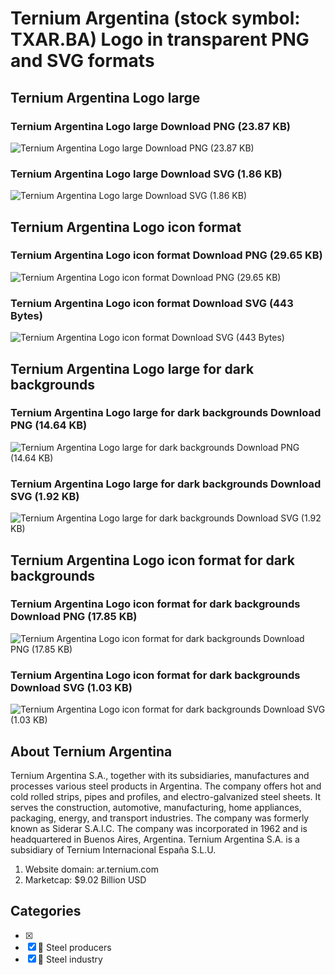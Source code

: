 # Ternium Argentina (stock symbol: TXAR.BA) Logo in transparent PNG and SVG formats

## Ternium Argentina Logo large

### Ternium Argentina Logo large Download PNG (23.87 KB)

![Ternium Argentina Logo large Download PNG (23.87 KB)](/img/orig/TXAR.BA_BIG-c11c359e.png)

### Ternium Argentina Logo large Download SVG (1.86 KB)

![Ternium Argentina Logo large Download SVG (1.86 KB)](/img/orig/TXAR.BA_BIG-0b268b4c.svg)

## Ternium Argentina Logo icon format

### Ternium Argentina Logo icon format Download PNG (29.65 KB)

![Ternium Argentina Logo icon format Download PNG (29.65 KB)](/img/orig/TXAR.BA-d07bc0a0.png)

### Ternium Argentina Logo icon format Download SVG (443 Bytes)

![Ternium Argentina Logo icon format Download SVG (443 Bytes)](/img/orig/TXAR.BA-a2cb530b.svg)

## Ternium Argentina Logo large for dark backgrounds

### Ternium Argentina Logo large for dark backgrounds Download PNG (14.64 KB)

![Ternium Argentina Logo large for dark backgrounds Download PNG (14.64 KB)](/img/orig/TXAR.BA_BIG.D-a7c643a2.png)

### Ternium Argentina Logo large for dark backgrounds Download SVG (1.92 KB)

![Ternium Argentina Logo large for dark backgrounds Download SVG (1.92 KB)](/img/orig/TXAR.BA_BIG.D-84189546.svg)

## Ternium Argentina Logo icon format for dark backgrounds

### Ternium Argentina Logo icon format for dark backgrounds Download PNG (17.85 KB)

![Ternium Argentina Logo icon format for dark backgrounds Download PNG (17.85 KB)](/img/orig/TXAR.BA.D-cd6bcff5.png)

### Ternium Argentina Logo icon format for dark backgrounds Download SVG (1.03 KB)

![Ternium Argentina Logo icon format for dark backgrounds Download SVG (1.03 KB)](/img/orig/TXAR.BA.D-782926eb.svg)

## About Ternium Argentina

Ternium Argentina S.A., together with its subsidiaries, manufactures and processes various steel products in Argentina. The company offers hot and cold rolled strips, pipes and profiles, and electro-galvanized steel sheets. It serves the construction, automotive, manufacturing, home appliances, packaging, energy, and transport industries. The company was formerly known as Siderar S.A.I.C. The company was incorporated in 1962 and is headquartered in Buenos Aires, Argentina. Ternium Argentina S.A. is a subsidiary of Ternium Internacional España S.L.U.

1. Website domain: ar.ternium.com
2. Marketcap: $9.02 Billion USD


## Categories
- [x] 
- [x] 🔩 Steel producers
- [x] 🔩 Steel industry
